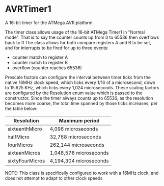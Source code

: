 # AVRTimer1
A 16-bit timer for the ATMega AVR platform

The timer class allows usage of the 16-bit ATMega Timer1 in "Normal mode".
That is to say the counter counts up from 0 to 65536 then overflows back to 0
The class allows for both compare registers A and B to be set, and for interrupts
to be fired for up to three events:
- counter match to register A
- counter match to register B
- overflow (counter reaches 65536)

Prescale factors can configure the interval between timer ticks from the 
native 16MHz clock speed, which ticks every 1/16 of a microsecond, down to
15.625 KHz, which ticks every 1,024 microseconds.  These scaling factors are configured 
by the Resolution enum value which is passed to the constructor.  Since the timer 
always counts up to 65536, as the resolution becomes more coarse, the total time 
spanned by those ticks increases, per the table below:

|Resolution			|  Maximum period |
|----------			|  ------------------|
|sixteenthMicro	|	    4,096 microseconds|
|halfMicro			|       32,768 microseconds|
|fourMicros			|    262,144 microseconds|
|sixteenMicros	|	  1,048,576 microseconds|
|sixtyFourMicros|		4,194,304 microseconds|

NOTE: This class is specifically configured to work with a 16MHz clock, and does not attempt to adapt to other clock speeds
